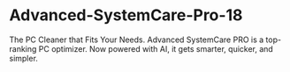 # Advanced-SystemCare-Pro-18
The PC Cleaner that Fits Your Needs. Advanced SystemCare PRO is a top-ranking PC optimizer. Now powered with AI, it gets smarter, quicker, and simpler.
